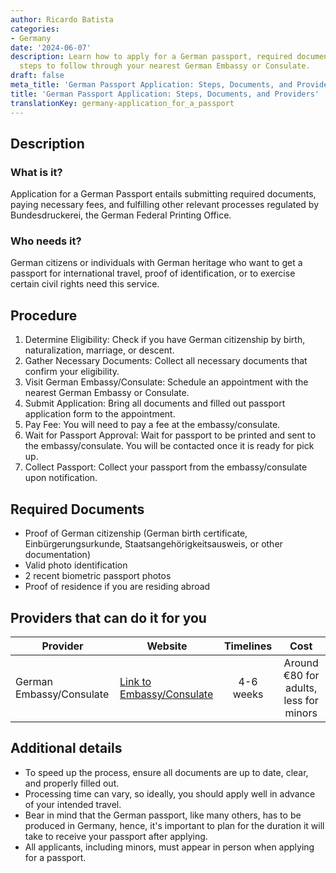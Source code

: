 ```yaml
---
author: Ricardo Batista
categories:
- Germany
date: '2024-06-07'
description: Learn how to apply for a German passport, required documents, fees, and
  steps to follow through your nearest German Embassy or Consulate.
draft: false
meta_title: 'German Passport Application: Steps, Documents, and Providers'
title: 'German Passport Application: Steps, Documents, and Providers'
translationKey: germany-application_for_a_passport
---
```




## Description
### What is it?
Application for a German Passport entails submitting required documents, paying necessary fees, and fulfilling other relevant processes regulated by Bundesdruckerei, the German Federal Printing Office.

### Who needs it?
German citizens or individuals with German heritage who want to get a passport for international travel, proof of identification, or to exercise certain civil rights need this service. 

## Procedure
1. Determine Eligibility: Check if you have German citizenship by birth, naturalization, marriage, or descent.
2. Gather Necessary Documents: Collect all necessary documents that confirm your eligibility.
3. Visit German Embassy/Consulate: Schedule an appointment with the nearest German Embassy or Consulate.
4. Submit Application: Bring all documents and filled out passport application form to the appointment. 
5. Pay Fee: You will need to pay a fee at the embassy/consulate.
6. Wait for Passport Approval: Wait for passport to be printed and sent to the embassy/consulate. You will be contacted once it is ready for pick up.
7. Collect Passport: Collect your passport from the embassy/consulate upon notification.

## Required Documents
- Proof of German citizenship (German birth certificate, Einbürgerungsurkunde, Staatsangehörigkeitsausweis, or other documentation)
- Valid photo identification
- 2 recent biometric passport photos 
- Proof of residence if you are residing abroad

## Providers that can do it for you

| Provider        |     Website     |     Timelines    |       Cost      |
| --------------- | --------------- |  :-------------: | :-------------: |
| German Embassy/Consulate      |  [Link to Embassy/Consulate](https://www.auswaertiges-amt.de/en)       |   4-6 weeks      |  Around €80 for adults, less for minors       |

## Additional details
- To speed up the process, ensure all documents are up to date, clear, and properly filled out.
- Processing time can vary, so ideally, you should apply well in advance of your intended travel.
- Bear in mind that the German passport, like many others, has to be produced in Germany, hence, it's important to plan for the duration it will take to receive your passport after applying.
- All applicants, including minors, must appear in person when applying for a passport.